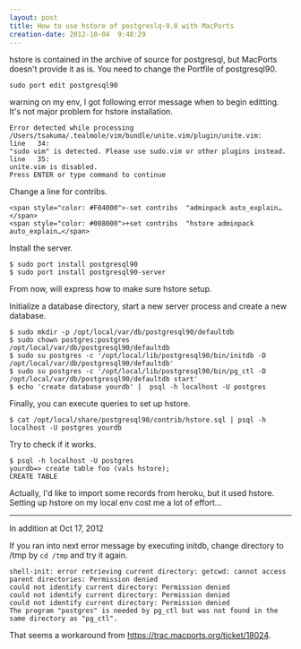 ```yaml
---
layout: post
title: How to use hstore of postgreslq-9.0 with MacPorts
creation-date: 2012-10-04  9:48:29
---
```

hstore is contained in the archive of source for postgresql, but MacPorts doesn't provide it as is.
You need to change the Portfile of postgresql90.

    sudo port edit postgresql90

<span class="label label-warning">warning</span> on my env, I got following error message when to begin editting. It's not major problem for hstore installation.

    Error detected while processing /Users/tsakuma/.tealmole/vim/bundle/unite.vim/plugin/unite.vim:
    line   34:
    "sudo vim" is detected. Please use sudo.vim or other plugins instead.
    line   35:
    unite.vim is disabled.
    Press ENTER or type command to continue

Change a line for contribs.

    <span style="color: #F04000">-set contribs  "adminpack auto_explain…</span>
    <span style="color: #008000">+set contribs  "hstore adminpack auto_explain…</span>

Install the server.

    $ sudo port install postgresql90
    $ sudo port install postgresql90-server

From now, will express how to make sure hstore setup.

Initialize a database directory, start a new server process and create a new database.

    $ sudo mkdir -p /opt/local/var/db/postgresql90/defaultdb
    $ sudo chown postgres:postgres /opt/local/var/db/postgresql90/defaultdb
    $ sudo su postgres -c '/opt/local/lib/postgresql90/bin/initdb -D /opt/local/var/db/postgresql90/defaultdb'
    $ sudo su postgres -c '/opt/local/lib/postgresql90/bin/pg_ctl -D /opt/local/var/db/postgresql90/defaultdb start'
    $ echo 'create database yourdb' |  psql -h localhost -U postgres

Finally, you can execute queries to set up hstore. 

    $ cat /opt/local/share/postgresql90/contrib/hstore.sql | psql -h localhost -U postgres yourdb

Try to check if it works.

    $ psql -h localhost -U postgres
    yourdb=> create table foo (vals hstore);
    CREATE TABLE


Actually, I'd like to import some records from heroku, but it used hstore.
Setting up hstore on my local env cost me a lot of effort...

---
In addition at Oct 17, 2012

If you ran into next error message by executing initdb, change directory to /tmp by `cd /tmp` and try it again.

    shell-init: error retrieving current directory: getcwd: cannot access parent directories: Permission denied
    could not identify current directory: Permission denied
    could not identify current directory: Permission denied
    could not identify current directory: Permission denied
    The program "postgres" is needed by pg_ctl but was not found in the
    same directory as "pg_ctl".

That seems a workaround from <https://trac.macports.org/ticket/18024>.
